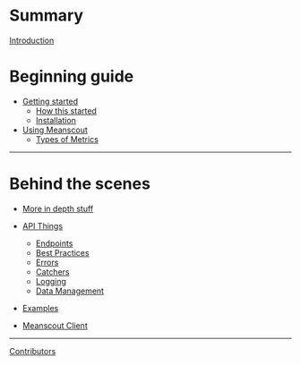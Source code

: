 # Summary

[Introduction](./intro/introduction.md)
# Beginning guide

- [Getting started](./intro/getting_started.md)
    - [How this started](./intro/how_this_started.md)
    - [Installation](./intro/installation.md)
- [Using Meanscout](./client/meanscout.md)
    - [Types of Metrics](./client/metrics.md)

---
# Behind the scenes

- [More in depth stuff](./in_depth.md)

- [API Things](./api/api_things.md)
    - [Endpoints](./api/endpoints.md)
    - [Best Practices]()
    - [Errors](./api/errors.md)
    - [Catchers]()
    - [Logging]()
    - [Data Management]()
- [Examples]()

- [Meanscout Client]()
---

[Contributors](./contributors.md)
